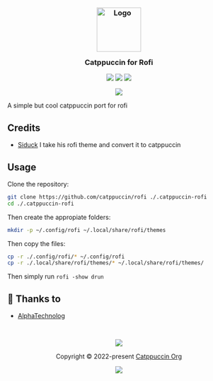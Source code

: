 <h3 align="center">
	<img src="https://raw.githubusercontent.com/catppuccin/catppuccin/dev/assets/logos/exports/1544x1544_circle.png" width="100" alt="Logo"/><br/>
	<img src="https://raw.githubusercontent.com/catppuccin/catppuccin/dev/assets/misc/transparent.png" height="30" width="0px"/>
	Catppuccin for Rofi
	<img src="https://raw.githubusercontent.com/catppuccin/catppuccin/dev/assets/misc/transparent.png" height="30" width="0px"/>
</h3>

<p align="center">
    <a href="https://github.com/catppuccin/rofi/stargazers"><img src="https://img.shields.io/github/stars/catppuccin/rofi?colorA=1e1e28&colorB=c9cbff&style=for-the-badge&logo=starship style=for-the-badge"></a>
    <a href="https://github.com/catppuccin/rofi/issues"><img src="https://img.shields.io/github/issues/catppuccin/rofi?colorA=1e1e28&colorB=f7be95&style=for-the-badge"></a>
    <a href="https://github.com/catppuccin/rofi/contributors"><img src="https://img.shields.io/github/contributors/catppuccin/rofi?colorA=1e1e28&colorB=b1e1a6&style=for-the-badge"></a>
</p>

<p align="center">
  <img src="https://raw.githubusercontent.com/catppuccin/rofi/main/.misc/screenshot.png" />
</p>

A simple but cool catppuccin port for rofi

## Credits

- [Siduck](https://github.com/siduck) I take his rofi theme and convert it to catppuccin

## Usage

Clone the repository:

```sh
git clone https://github.com/catppuccin/rofi ./.catppuccin-rofi
cd ./.catppuccin-rofi
```

Then create the appropiate folders:

```sh
mkdir -p ~/.config/rofi ~/.local/share/rofi/themes
```

Then copy the files:

```sh
cp -r ./.config/rofi/* ~/.config/rofi
cp -r ./.local/share/rofi/themes/* ~/.local/share/rofi/themes/
```

Then simply run `rofi -show drun`

## 💝 Thanks to

- [AlphaTechnolog](https://github.com/AlphaTechnolog)

&nbsp;

<p align="center"><img src="https://raw.githubusercontent.com/catppuccin/catppuccin/dev/assets/footers/gray0_ctp_on_line.svg?sanitize=true" /></p>
<p align="center">Copyright &copy; 2022-present <a href="https://github.com/catppuccin" target="_blank">Catppuccin Org</a>
<p align="center"><a href="https://github.com/catppuccin/catppuccin/blob/main/LICENSE"><img src="https://img.shields.io/static/v1.svg?style=for-the-badge&label=License&message=MIT&logoColor=d9e0ee&colorA=302d41&colorB=c9cbff"/></a></p>


